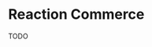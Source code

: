 # Reaction Commerce

TODO

<!--
https://www.youtube.com/watch?v=7g5LfEVLt1U
https://github.com/reactioncommerce/proxy-traefik

https://www.youtube.com/watch?v=WQmDj8ceCkw
https://github.com/reactioncommerce/proxy-traefik
-->
